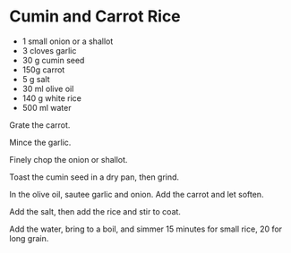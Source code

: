 # Cumin and Carrot Rice

- 1 small onion or a shallot
- 3 cloves garlic
- 30 g cumin seed
- 150g carrot
- 5 g salt
- 30 ml olive oil
- 140 g white rice
- 500 ml water

Grate the carrot.

Mince the garlic.

Finely chop the onion or shallot.

Toast the cumin seed in a dry pan, then grind.

In the olive oil, sautee garlic and onion. Add the carrot and let soften.

Add the salt, then add the rice and stir to coat.

Add the water, bring to a boil, and simmer 15 minutes for small rice, 20 for long grain.

